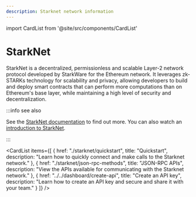 ```yaml
---
description: Starknet network information
---
```


import CardList from '@site/src/components/CardList'

# StarkNet

StarkNet is a decentralized, permissionless and scalable Layer-2 network protocol developed by StarkWare for the Ethereum
network. It leverages zk-STARKs technology for scalability and privacy, allowing developers to build and deploy smart contracts
that can perform more computations than on Ethereum's base layer, while maintaining a high level of security and decentralization.

:::info see also

See the [StarkNet documentation](https://docs.starknet.io/documentation/) to find out more. You can also watch an
[introduction to StarkNet](https://www.youtube.com/watch?v=eL9le56gcS0).

:::

<CardList
  items={[
    {
      href: "./starknet/quickstart",
      title: "Quickstart",
      description: "Learn how to quickly connect and make calls to the Starknet network."
    },
    {
      href: "./starknet/json-rpc-methods",
      title: "JSON-RPC APIs",
      description: "View the APIs available for communicating with the Starknet network."
    },
    {
      href: "../../dashboard/create-api",
      title: "Create an API key",
      description: "Learn how to create an API key and secure and share it with your team."
    }
  ]}
/>